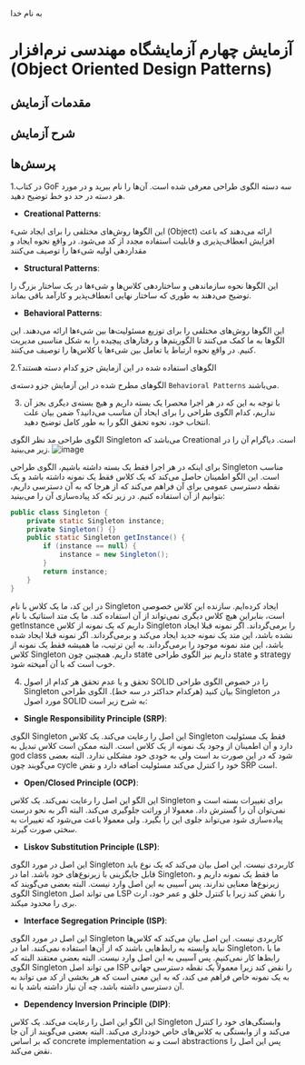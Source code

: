 به نام خدا

# آزمایش چهارم آزمایشگاه مهندسی نرم‌افزار (Object Oriented Design Patterns)
## مقدمات آزمایش

## شرح آزمایش

## پرسش‌ها

1.در کتاب GoF سه دسته الگوی طراحی معرفی شده است. آن‌ها را نام ببرید و در مورد هر دسته در حد دو خط توضیح دهید.

- **Creational Patterns**:

این الگوها روش‌های مختلفی را برای ایجاد شیء (Object) ارائه می‌دهند که باعث افزایش انعطاف‌پذیری و قابلیت استفاده مجدد از کد می‌شود. در واقع نحوه ایجاد و مقداردهی اولیه شیءها را توصیف می‌کنند
- **Structural Patterns**:

این الگوها نحوه سازماندهی و ساختاردهی کلاس‌ها و شیءها در یک ساختار بزرگ را توضیح می‌دهند به طوری که ساختار نهایی انعطاف‌پذیر و کارآمد باقی بماند.
- **Behavioral Patterns**:

این الگوها روش‌های مختلفی را برای توزیع مسئولیت‌ها بین شیءها ارائه می‌دهند. این الگوها به ما کمک می‌کنند تا الگوریتم‌ها و رفتارهای پیچیده را به شکل مناسبی مدیریت کنیم. در واقع نحوه ارتباط یا تعامل بین شیءها یا کلاس‌ها را توصیف می‌کنند.

2.الگوهای استفاده شده در این آزمایش جزو کدام دسته هستند؟

الگو‌های مطرح شده در این آزمایش جزو دسته‌ی `Behavioral Patterns` می‌باشند.

3. با توجه به این که در هر اجرا محصرا یک بسته داریم و هیچ بسته‌ی دیگری بجز آن نداریم، کدام الگوی طراحی را برای ایحاد آن مناسب می‌دانید؟ ضمن بیان علت انتخاب خود، نحوه تحقق الگو را به طور کامل توضیح دهید.

الگوی طراحی مد نظر الگوی Singleton می‌باشد که Creational است. دیاگرام آن را در زیر می‌بینید. 
![image](https://github.com/kianomoomi/SELab4/assets/59336942/efb5c31c-811f-40ad-b26d-293557173c8f)

برای اینکه در هر اجرا فقط یک بسته داشته باشیم، الگوی طراحی Singleton مناسب است. این الگو اطمینان حاصل می‌کند که یک کلاس فقط یک نمونه داشته باشد و یک نقطه دسترسی عمومی برای آن فراهم می‌کند که از هرجا که به آن دسترسی داریم، بتوانیم از آن استفاده کنیم. در زیر تکه کد پیاده‌سازی آن را می‌بینید:
```java
public class Singleton {
    private static Singleton instance;
    private Singleton() {}
    public static Singleton getInstance() {
        if (instance == null) {
            instance = new Singleton();
        }
        return instance;
    }
}
```
در این کد، ما یک کلاس با نام Singleton ایجاد کرده‌ایم. سازنده این کلاس خصوصی است، بنابراین هیچ کلاس دیگری نمی‌تواند از آن استفاده کند. ما یک متد استاتیک با نام getInstance داریم که یک نمونه از کلاس Singleton را برمی‌گرداند. اگر نمونه قبلا ایجاد نشده باشد، این متد یک نمونه جدید ایجاد می‌کند و برمی‌گرداند. اگر نمونه قبلا ایجاد شده باشد، این متد نمونه موجود را برمی‌گرداند. به این ترتیب، ما همیشه فقط یک نمونه از کلاس Singleton داریم.
همچنین چون state داریم نیز الگوی طراحی state و strategy خوب است که با آن آمیخته شود.

4. تحقق و یا عدم تحقق هر کدام از اصول SOLID را در خصوص الگوی طراحی Singleton بیان کنید (هرکدام حداکثر در سه خط).
الگوی طراحی Singleton در مورد اصول SOLID به شرح زیر است:

- **Single Responsibility Principle (SRP)**:

الگوی Singleton این اصل را رعایت می‌کند. یک کلاس Singleton فقط یک مسئولیت دارد و آن اطمینان از وجود یک نمونه از یک کلاس است. البته ممکن است کلاس تبدیل به god class شود که در این صورت بد است ولی به خودی خود مشکلی ندارد. البته بعضی می‌گویند چون cycle خود را کنترل می‌کند مسئولیت اضافه دارد و نقض SRP است.
-  **Open/Closed Principle (OCP)**:

این الگو این اصل را رعایت نمی‌کند. یک کلاس Singleton برای تغییرات بسته است و نمی‌توان آن را گسترش داد. معمولا از وراثت جلوگیری می‌کند. البته اگر به نحو درست پیاده‌سازی شود می‌تواند جلوی این را بگیرد. ولی معمولا باعث می‌شود که تغییرات به سختی صورت گیرند.
- **Liskov Substitution Principle (LSP)**:

این اصل در مورد الگوی Singleton کاربردی نیست. این اصل بیان می‌کند که یک نوع باید قابل جایگزینی با زیرنوع‌های خود باشد. اما در Singleton، ما فقط یک نمونه داریم و زیرنوع‌ها معنایی ندارند. پس آسیبی به این اصل وارد نیست. البته بعضی می‌گویند که الگوی Singleton می تواند اصل LSP را نقض کند زیرا با کنترل خلق و عمر خود، ارث بری را محدود میکند.

- **Interface Segregation Principle (ISP)**:

این اصل در مورد الگوی Singleton کاربردی نیست. این اصل بیان می‌کند که کلاس‌ها نباید وابسته به رابط‌هایی باشند که از آن‌ها استفاده نمی‌کنند. اما در Singleton، ما با رابط‌ها کار نمی‌کنیم. پس آسیبی به این اصل وارد نیست. البته بعضی معتقند البته که الگوی Singleton می تواند اصل ISP را نقض کند زیرا معمولاً یک نقطه دسترسی جهانی به یک نمونه خاص فراهم می کند، که به این معنی است که هر بخشی از کد می تواند به آن دسترسی داشته باشد، چه آن نیاز داشته باشد یا نه.
- **Dependency Inversion Principle (DIP)**:

این الگو این اصل را رعایت می‌کند. یک کلاس Singleton وابستگی‌های خود را کنترل می‌کند و از وابستگی به کلاس‌های خاص خودداری می‌کند. البته بعضی می‌گویند از آن جا که بر اساس concrete implementation است و نه abstractions پس این اصل را نقض می‌کند.  

